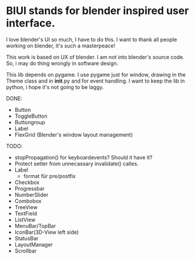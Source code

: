 # BIUI stands for blender inspired user interface.

I love blender's UI so much, I have to do this.
I want to thank all people working on blender,
it's such a masterpeace!

This work is based on UX of blender.
I am not into blender's source code.
So, i may do thing wrongly in software design.

This lib depends on pygame. I use pygame just for window, drawing 
in the Theme class and in __init__.py and for event handling.
I want to keep the lib in python, i hope it's not going to be laggy.

DONE:
* Button
* ToggleButton
* Buttongroup
* Label
* FlexGrid (Blender's window layout management)

TODO:

* stopPropagation() for keyboardevents? Should it have it?
* Protect setter from unnecassary invalidate() calles.
* Label
  + format für pre/postfix
* Checkbox
* Progressbar
* NumberSlider
* Combobox
* TreeView
* TextField
* ListView
* MenuBar/TopBar
* IconBar(3D-View left side)
* StatusBar
* LayoutManager
* Scrollbar

```python

```
